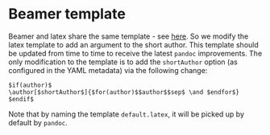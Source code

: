 # Beamer template

Beamer and latex share the same template - see [here](https://tex.stackexchange.com/a/405524). So we modify
the latex template to add an argument to the short author. This template should be updated from time to time
to receive the latest `pandoc` improvements. The only modification to the template is to add the `shortAuthor`
option (as configured in the YAML metadata) via the following change:

```
$if(author)$
\author[$shortAuthor$]{$for(author)$$author$$sep$ \and $endfor$}
$endif$
```

Note that by naming the template `default.latex`, it will be picked up by default by `pandoc`.
